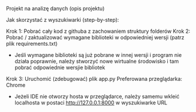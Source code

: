 Projekt na analizę danych (opis projektu)

Jak skorzystać z wyszukiwarki (step-by-step):

Krok 1: Pobrać cały kod z githuba z zachowaniem struktury folderów
Krok 2: Pobrać / zaktualizować wymagane biblioteki w odpowiedniej wersji (patrz plik requirements.txt)
* Jeśli wymagane biblioteki są już pobrane w innej wersji i program nie działa poprawnie, należy stworzyć nowe wirtualne środowisko i tam pobrać odpowiednie wersjie bibliotek

Krok 3: Uruchomić (zdebugować) plik app.py  Preferowana przeglądarka: Chrome
* Jeżeli IDE nie otworzy hosta w przeglądarce, należy samemu wkleić localhosta w postaci http://127.0.0.1:8000 w wyszukiwarke URL
